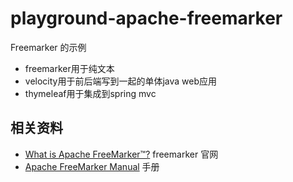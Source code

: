 # playground-apache-freemarker

Freemarker 的示例

- freemarker用于纯文本
- velocity用于前后端写到一起的单体java web应用
- thymeleaf用于集成到spring mvc

## 相关资料

- [What is Apache FreeMarker™?](https://freemarker.apache.org/) freemarker 官网
- [Apache FreeMarker Manual](https://freemarker.apache.org/docs/index.html) 手册